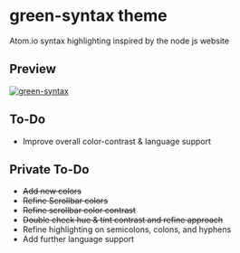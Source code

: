 # green-syntax theme

Atom.io syntax highlighting inspired by the node js website

## Preview

[![green-syntax](http://i.imgur.com/MAvc7NK.png)](https://atom.io/packages/green-syntax)

## To-Do

* Improve overall color-contrast & language support


## Private To-Do
- ~~Add new colors~~
- ~~Refine Scrollbar colors~~
- ~~Refine scrollbar color contrast~~
- ~~Double check hue & tint contrast and refine approach~~
-  Refine highlighting on semicolons, colons, and hyphens
-  Add further language support

